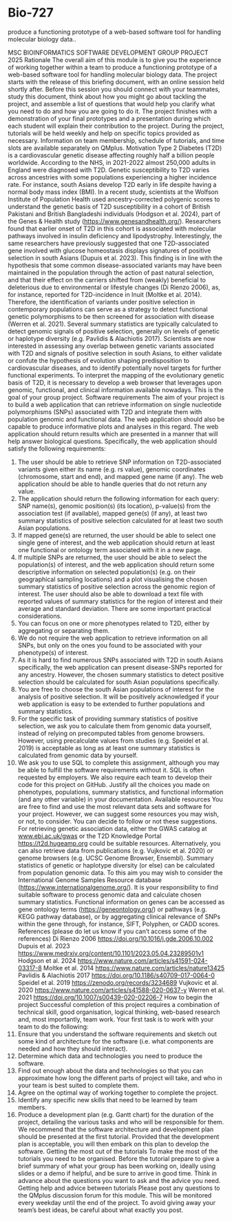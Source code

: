 # Bio-727
produce a functioning prototype of a web-based software tool for handling molecular biology data..

MSC BIOINFORMATICS
SOFTWARE DEVELOPMENT GROUP PROJECT 2025
Rationale
The overall aim of this module is to give you the experience of working together within a team to
produce a functioning prototype of a web-based software tool for handling molecular biology data.
The project starts with the release of this briefing document, with an online session held shortly
after. Before this session you should connect with your teammates, study this document, think about
how you might go about tackling the project, and assemble a list of questions that would help you
clarify what you need to do and how you are going to do it. The project finishes with a
demonstration of your final prototypes and a presentation during which each student will explain
their contribution to the project. During the project, tutorials will be held weekly and help on
specific topics provided as necessary. Information on team membership, schedule of tutorials, and
time slots are available separately on QMplus.
Motivation
Type 2 Diabetes (T2D) is a cardiovascular genetic disease affecting roughly half a billion people
worldwide. According to the NHS, in 2021-2022 almost 250,000 adults in England were diagnosed
with T2D. Genetic susceptibility to T2D varies across ancestries with some populations
experiencing a higher incidence rate. For instance, south Asians develop T2D early in life despite
having a normal body mass index (BMI).
In a recent study, scientists at the Wolfson Institute of Population Health used ancestry-corrected
polygenic scores to understand the genetic basis of T2D susceptibility in a cohort of British
Pakistani and British Bangladeshi individuals (Hodgson et al. 2024), part of the Genes & Health
study (https://www.genesandhealth.org/). Researchers found that earlier onset of T2D in this cohort
is associated with molecular pathways involved in insulin deficiency and lipodystrophy.
Interestingly, the same researchers have previously suggested that one T2D-associated gene
involved with glucose homeostasis displays signatures of positive selection in south Asians (Dupuis
et al. 2023).
This finding is in line with the hypothesis that some common disease-associated variants may have
been maintained in the population through the action of past natural selection, and that their effect
on the carriers shifted from (weakly) beneficial to deleterious due to environmental or lifestyle
changes (Di Rienzo 2006), as, for instance, reported for T2D-incidence in Inuit (Moltke et al. 2014).
Therefore, the identification of variants under positive selection in contemporary populations can
serve as a strategy to detect functional genetic polymorphisms to be then screened for association
with disease (Werren et al. 2021). Several summary statistics are typically calculated to detect
genomic signals of positive selection, generally on levels of genetic or haplotype diversity (e.g.
Pavlidis & Alachiotis 2017).
Scientists are now interested in assessing any overlap between genetic variants associated with T2D
and signals of positive selection in south Asians, to either validate or confute the hypothesis of
evolution shaping predisposition to cardiovascular diseases, and to identify potentially novel targets
for further functional experiments. To interpret the mapping of the evolutionary genetic basis of
T2D, it is necessary to develop a web browser that leverages upon genomic, functional, and clinical
information available nowadays. This is the goal of your group project.
Software requirements
The aim of your project is to build a web application that can retrieve information on single
nucleotide polymorphisms (SNPs) associated with T2D and integrate them with population
genomic and functional data. The web application should also be capable to produce informative
plots and analyses in this regard. The web application should return results which are presented in a
manner that will help answer biological questions.
Specifically, the web application should satisfy the following requirements:
1. The user should be able to retrieve SNP information on T2D-associated variants given either its
name (e.g. rs value), genomic coordinates (chromosome, start and end), and mapped gene name (if
any). The web application should be able to handle queries that do not return any value.
2. The application should return the following information for each query: SNP name(s), genomic
position(s) (its location), p-value(s) from the association test (if available), mapped gene(s) (if any),
at least two summary statistics of positive selection calculated for at least two south Asian
populations.
3. If mapped gene(s) are returned, the user should be able to select one single gene of interest, and
the web application should return at least one functional or ontology term associated with it in a
new page.
4. If multiple SNPs are returned, the user should be able to select the population(s) of interest, and
the web application should return some descriptive information on selected population(s) (e.g. on
their geographical sampling locations) and a plot visualising the chosen summary statistics of
positive selection across the genomic region of interest. The user should also be able to download a
text file with reported values of summary statistics for the region of interest and their average and
standard deviation.
There are some important practical considerations.
1. You can focus on one or more phenotypes related to T2D, either by aggregating or separating
them.
2. We do not require the web application to retrieve information on all SNPs, but only on the ones
you found to be associated with your phenotype(s) of interest.
3. As it is hard to find numerous SNPs associated with T2D in south Asians specifically, the web
application can present disease-SNPs reported for any ancestry. However, the chosen summary
statistics to detect positive selection should be calculated for south Asian populations specifically.
4. You are free to choose the south Asian populations of interest for the analysis of positive
selection. It will be positively acknowledged if your web application is easy to be extended to
further populations and summary statistics.
5. For the specific task of providing summary statistics of positive selection, we ask you to calculate
them from genomic data yourself, instead of relying on precomputed tables from genome browsers.
However, using precalculate values from studies (e.g. Speidel et al. 2019) is acceptable as long as at
least one summary statistics is calculated from genomic data by yourself.
6. We ask you to use SQL to complete this assignment, although you may be able to fulfill the
software requirements without it. SQL is often requested by employers. We also require each team
to develop their code for this project on GitHub.
Justify all the choices you made on phenotypes, populations, summary statistics, and functional
information (and any other variable) in your documentation.
Available resources
You are free to find and use the most relevant data sets and software for your project. However, we
can suggest some resources you may wish, or not, to consider. You can decide to follow or not these
suggestions.
For retrieving genetic association data, either the GWAS catalog at www.ebi.ac.uk/gwas or the T2D
Knowledge Portal https://t2d.hugeamp.org could be suitable resources. Alternatively, you can also
retrieve data from publications (e.g. Vujkovic et al. 2020) or genome browsers (e.g. UCSC Genome
Browser, Ensembl).
Summary statistics of genetic or haplotype diversity (or else) can be calculated from population
genomic data. To this aim you may wish to consider the International Genome Samples Resource
database (https://www.internationalgenome.org/). It is your responsibility to find suitable software
to process genomic data and calculate chosen summary statistics.
Functional information on genes can be accessed as gene ontology terms (https://geneontology.org/)
or pathways (e.g. KEGG pathway database), or by aggregating clinical relevance of SNPs within
the gene through, for instance, SIFT, Polyphen, or CADD scores.
References
(please do let us know if you can’t access some of the references)
Di Rienzo 2006 https://doi.org/10.1016/j.gde.2006.10.002
Dupuis et al. 2023 https://www.medrxiv.org/content/10.1101/2023.05.04.23289501v1
Hodgson et al. 2024 https://www.nature.com/articles/s41591-024-03317-8
Moltke et al. 2014 https://www.nature.com/articles/nature13425
Pavlidis & Alachiotis 2017 https://doi.org/10.1186/s40709-017-0064-0
Speidel et al. 2019 https://zenodo.org/records/3234689
Vujkovic et al. 2020 https://www.nature.com/articles/s41588-020-0637-y
Werren et al. 2021 https://doi.org/10.1007/s00439-020-02206-7
How to begin the project
Successful completion of this project requires a combination of technical skill, good organisation,
logical thinking, web-based research and, most importantly, team work. Your first task is to work
with your team to do the following:
1. Ensure that you understand the software requirements and sketch out some kind of architecture
for the software (i.e. what components are needed and how they should interact).
2. Determine which data and technologies you need to produce the software.
3. Find out enough about the data and technologies so that you can approximate how long the
different parts of project will take, and who in your team is best suited to complete them.
4. Agree on the optimal way of working together to complete the project.
5. Identify any specific new skills that need to be learned by team members.
6. Produce a development plan (e.g. Gantt chart) for the duration of the project, detailing the various
tasks and who will be responsible for them.
We recommend that the software architecture and development plan should be presented at the first
tutorial. Provided that the development plan is acceptable, you will then embark on this plan to
develop the software.
Getting the most out of the tutorials
To make the most of the tutorials you need to be organised. Before the tutorial prepare to give a
brief summary of what your group has been working on, ideally using slides or a demo if helpful,
and be sure to arrive in good time. Think in advance about the questions you want to ask and the
advice you need.
Getting help and advice between tutorials
Please post any questions to the QMplus discussion forum for this module. This will be monitored
every weekday until the end of the project. To avoid giving away your team’s best ideas, be careful
about what exactly you post.
